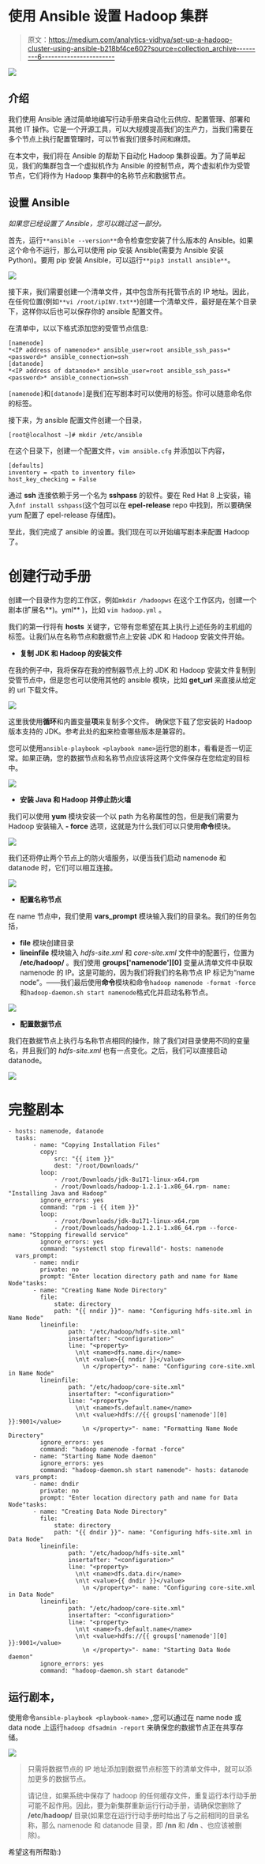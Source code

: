 # 使用 Ansible 设置 Hadoop 集群

> 原文：<https://medium.com/analytics-vidhya/set-up-a-hadoop-cluster-using-ansible-b218bf4ce602?source=collection_archive---------6----------------------->

![](img/55e4239b7f3bb3e112e3a3860c40bdcf.png)

## 介绍

我们使用 Ansible 通过简单地编写行动手册来自动化云供应、配置管理、部署和其他 IT 操作。它是一个开源工具，可以大规模提高我们的生产力，当我们需要在多个节点上执行配置管理时，可以节省我们很多时间和麻烦。

在本文中，我们将在 Ansible 的帮助下自动化 Hadoop 集群设置。为了简单起见，我们的集群包含一个虚拟机作为 Ansible 的控制节点，两个虚拟机作为受管节点，它们将作为 Hadoop 集群中的名称节点和数据节点。

## 设置 Ansible

*如果您已经设置了 Ansible，您可以跳过这一部分。*

首先，运行`**ansible --version**`命令检查您安装了什么版本的 Ansible。如果这个命令不运行，那么可以使用 pip 安装 Ansible(需要为 Ansible 安装 Python)。要用 pip 安装 Ansible，可以运行`**pip3 install ansible**`。

![](img/76ae38a29c5f192082666391a8edc026.png)

接下来，我们需要创建一个清单文件，其中包含所有托管节点的 IP 地址。因此，在任何位置(例如`**vi /root/ipINV.txt**`)创建一个清单文件，最好是在某个目录下，这样你以后也可以保存你的 ansible 配置文件。

在清单中，以以下格式添加您的受管节点信息:

```
[namenode]
*<IP address of namenode>* ansible_user=root ansible_ssh_pass=*<password>* ansible_connection=ssh
[datanode]
*<IP address of datanode>* ansible_user=root ansible_ssh_pass=*<password>* ansible_connection=ssh
```

`[namenode]`和`[datanode]`是我们在写剧本时可以使用的标签。你可以随意命名你的标签。

接下来，为 ansible 配置文件创建一个目录，

`[root@localhost ~]# mkdir /etc/ansible`

在这个目录下，创建一个配置文件，`vim ansible.cfg` 并添加以下内容，

```
[defaults]
inventory = <path to inventory file>
host_key_checking = False
```

通过 **ssh** 连接依赖于另一个名为 **sshpass** 的软件。要在 Red Hat 8 上安装，输入`dnf install sshpass`(这个包可以在 **epel-release** repo 中找到，所以要确保 yum 配置了 epel-release 存储库)。

至此，我们完成了 ansible 的设置。我们现在可以开始编写剧本来配置 Hadoop 了。

# 创建行动手册

创建一个目录作为您的工作区，例如`mkdir /hadoopws` 在这个工作区内，创建一个剧本(扩展名**)。yml** )，比如 `vim hadoop.yml` 。

我们的第一行将有 **hosts** 关键字，它带有您希望在其上执行上述任务的主机组的标签。让我们从在名称节点和数据节点上安装 JDK 和 Hadoop 安装文件开始。

*   **复制 JDK 和 Hadoop 的安装文件**

在我的例子中，我将保存在我的控制器节点上的 JDK 和 Hadoop 安装文件复制到受管节点中，但是您也可以使用其他的 ansible 模块，比如 **get_url** 来直接从给定的 url 下载文件。

![](img/b5a8f939bb3882518be99cf4cc95cf13.png)

这里我使用**循环**和内置变量**项**来复制多个文件。
确保您下载了您安装的 Hadoop 版本支持的 JDK。参考此处的[和](https://cwiki.apache.org/confluence/display/HADOOP/Hadoop+Java+Versions)来检查哪些版本是兼容的。

您可以使用`ansible-playbook <playbook name>`运行您的剧本，看看是否一切正常。如果正确，您的数据节点和名称节点应该将这两个文件保存在您给定的目标中。

![](img/e03ee3c0d3d81acd6f81630e70d272ef.png)

*   **安装 Java 和 Hadoop 并停止防火墙**

我们可以使用 **yum** 模块安装一个以 path 为名称属性的包，但是我们需要为 Hadoop 安装输入 **- force** 选项，这就是为什么我们可以只使用**命令**模块。

![](img/ea54bea67b6fadf59183271bd3d42bf0.png)

我们还将停止两个节点上的防火墙服务，以便当我们启动 namenode 和 datanode 时，它们可以相互连接。

![](img/ab3194c38bb22085495e55d8217de5d7.png)

*   **配置名称节点**

在 name 节点中，我们使用 **vars_prompt** 模块输入我们的目录名。我们的任务包括，
- **file** 模块创建目录
- **lineinfile** 模块输入 *hdfs-site.xml* 和 *core-site.xml* 文件中的配置行，位置为 **/etc/hadoop/** 。我们使用 **groups['namenode'][0]** 变量从清单文件中获取 namenode 的 IP。这是可能的，因为我们将我们的名称节点 IP 标记为“name node”。——我们最后使用**命令**模块和命令`hadoop namenode -format -force`和`hadoop-daemon.sh start namenode`格式化并启动名称节点。

![](img/45e81859abf5ae7ef92fba4d1e98985c.png)

*   **配置数据节点**

我们在数据节点上执行与名称节点相同的操作，除了我们对目录使用不同的变量名，并且我们的 *hdfs-site.xml* 也有一点变化。之后，我们可以直接启动 datanode。

![](img/9bc8d007784e253a5c8030a142825857.png)

# **完整剧本**

```
- hosts: namenode, datanode
  tasks:
       - name: "Copying Installation Files"
         copy:
             src: "{{ item }}"
             dest: "/root/Downloads/"
         loop:
             - /root/Downloads/jdk-8u171-linux-x64.rpm
             - /root/Downloads/hadoop-1.2.1-1.x86_64.rpm- name: "Installing Java and Hadoop"
         ignore_errors: yes
         command: "rpm -i {{ item }}"
         loop:
             - /root/Downloads/jdk-8u171-linux-x64.rpm
             - /root/Downloads/hadoop-1.2.1-1.x86_64.rpm --force- name: "Stopping firewalld service"
         ignore_errors: yes
         command: "systemctl stop firewalld"- hosts: namenode
  vars_prompt:
       - name: nndir
         private: no
         prompt: "Enter location directory path and name for Name Node"tasks:
       - name: "Creating Name Node Directory"
         file:
             state: directory
             path: "{{ nndir }}"- name: "Configuring hdfs-site.xml in Name Node"
         lineinfile:
                 path: "/etc/hadoop/hdfs-site.xml"
                 insertafter: "<configuration>"
                 line: "<property>
                   \n\t <name>dfs.name.dir</name>
                   \n\t <value>{{ nndir }}</value>
                     \n </property>"- name: "Configuring core-site.xml in Name Node"
         lineinfile:
                 path: "/etc/hadoop/core-site.xml"
                 insertafter: "<configuration>"
                 line: "<property>
                   \n\t <name>fs.default.name</name>
                   \n\t <value>hdfs://{{ groups['namenode'][0] }}:9001</value>
                     \n </property>"- name: "Formatting Name Node Directory"
         ignore_errors: yes
         command: "hadoop namenode -format -force"
       - name: "Starting Name Node daemon"
         ignore_errors: yes
         command: "hadoop-daemon.sh start namenode"- hosts: datanode
  vars_prompt:
       - name: dndir
         private: no
         prompt: "Enter location directory path and name for Data Node"tasks:
       - name: "Creating Data Node Directory"
         file:
             state: directory
             path: "{{ dndir }}"- name: "Configuring hdfs-site.xml in Data Node"
         lineinfile:
                 path: "/etc/hadoop/hdfs-site.xml"
                 insertafter: "<configuration>"
                 line: "<property>
                   \n\t <name>dfs.data.dir</name>
                   \n\t <value>{{ dndir }}</value>
                     \n </property>"- name: "Configuring core-site.xml in Data Node"
         lineinfile:
                 path: "/etc/hadoop/core-site.xml"
                 insertafter: "<configuration>"
                 line: "<property>
                   \n\t <name>fs.default.name</name>
                   \n\t <value>hdfs://{{ groups['namenode'][0] }}:9001</value>
                     \n </property>"- name: "Starting Data Node daemon"
         ignore_errors: yes
         command: "hadoop-daemon.sh start datanode"
```

## 运行剧本，

使用命令`ansible-playbook <playbook-name>` ,您可以通过在 name node 或 data node 上运行`hadoop dfsadmin -report` 来确保您的数据节点正在共享存储。

![](img/8acb4da4fc3a09c52d95b390e47603c2.png)

> 只需将数据节点的 IP 地址添加到数据节点标签下的清单文件中，就可以添加更多的数据节点。
> 
> 请记住，如果系统中保存了 hadoop 的任何缓存文件，重复运行本行动手册可能不起作用。因此，要为新集群重新运行行动手册，请确保您删除了 **/etc/hadoop/** 目录(如果您在运行行动手册时给出了与之前相同的目录名称，那么 namenode 和 datanode 目录，即 **/nn** 和 **/dn** 、也应该被删除)。

希望这有所帮助:)